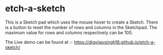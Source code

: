 # etch-a-sketch

This is a Sketch pad which uses the mouse hover to create a Sketch.
There is a button to reset the number of rows and columns in the Sketchpad.
The maximum value for rows and columns respectively can be 100.

The Live demo can be found at :- https://digvijaysingh18.github.io/etch-a-sketch/